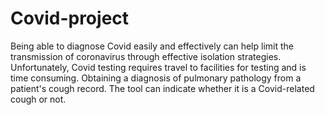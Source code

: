 # Covid-project

Being able to diagnose Covid easily and effectively can help limit the transmission of coronavirus through effective isolation strategies.
Unfortunately, Covid testing requires travel to facilities for testing and is time consuming.
Obtaining a diagnosis of pulmonary pathology from a patient's cough record. The tool can indicate whether it is a Covid-related cough or not.

